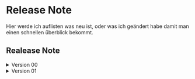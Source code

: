 # Release Note
Hier werde ich auflisten was neu ist, oder was ich geändert habe damit man einen schnellen überblick bekommt.

## Realease Note 
<details close>
<summary>Version 00</summary>
<br>

**Version 00**
* OrdnerStrucktur 
* README.md
* Beispieldaten

**Version 00.01**
* added src/
* added [samples/](https://github.com/AC-Fernglas/AC-Configbuilder/tree/Version_00/samples)
* added docs/
* added test/
* added and modified [README](https://github.com/AC-Fernglas/AC-Configbuilder/blob/Version_00/README.MD)

**Version 00.02**
* added Examples
* moved ReleaseNotes from [README](https://github.com/AC-Fernglas/AC-Configbuilder/blob/Version_00/README.MD)
* modified Releas Notes and [README](https://github.com/AC-Fernglas/AC-Configbuilder/blob/Version_00/README.MD)

**Version 00.03**
* modified Examples
* added subdirectory to [samples/](https://github.com/AC-Fernglas/AC-Configbuilder/tree/Version_00/samples)

</details>

<details close>
<summary>Version 01</summary>
<br>

**Version 01**
* add config/
* add Konfiguration.json
* add AC-Konfigurator

**Version 01.01**
* modified Konfiguration.json
* modified AC-Konfigurator

**Version 01.02**
* modified Konfiguration.json

**Version 01.03**
* modified Konfiguration.json
* modified AC-Konfigurator
* add jsonclass.cs

**Version 01.04**
* reworked AC-Konfigurator to like command console function

**Version 01.05**
* reworked Code, Transfer code to .Net Core
* added help, edit and use Command
